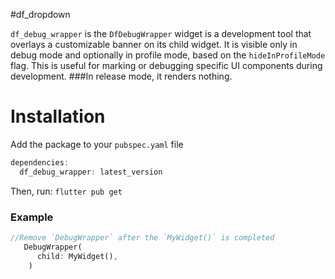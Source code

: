 #df_dropdown

`df_debug_wrapper` is the `DfDebugWrapper` widget is a development tool that overlays a customizable banner on its child widget. 
It is visible only in debug mode and optionally in profile mode, based on the `hideInProfileMode` flag. 
This is useful for marking or debugging specific UI components during development. 
###In release mode, it renders nothing.

# Installation

Add the package to your `pubspec.yaml` file

```dart
dependencies:
  df_debug_wrapper: latest_version
```

Then, run: `flutter pub get`

  ### Example
  ```dart
//Remove `DebugWrapper` after the `MyWidget()` is completed
     DebugWrapper(
        child: MyWidget(),
      )
  ```
